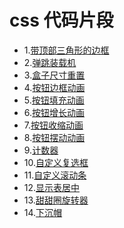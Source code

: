 # css 代码片段

- 1.[带顶部三角形的边框](https://github.com/syl2091/css/blob/master/Border%20with%20top%20triangle.html)
- 2.[弹跳装载机](https://github.com/syl2091/css/blob/master/Bouncing%20loader.html)
- 3.[盒子尺寸重置](https://github.com/syl2091/css/blob/master/Box-sizing%20reset.html)
- 4.[按钮边框动画](https://github.com/syl2091/css/blob/master/Button%20border%20animation.html)
- 5.[按钮填充动画](https://github.com/syl2091/css/blob/master/Button%20fill%20animation.html)
- 6.[按钮增长动画](https://github.com/syl2091/css/blob/master/Button%20grow%20animation.html)
- 7.[按钮收缩动画](https://github.com/syl2091/css/blob/master/Button%20shrink%20animation.html)
- 8.[按钮摆动动画](https://github.com/syl2091/css/blob/master/Button%20swing%20animation.html)
- 9.[计数器](https://github.com/syl2091/css/blob/master/Counter.html)
- 10.[自定义复选框](https://github.com/syl2091/css/blob/master/Custom%20checkbox.html)
- 11.[自定义滚动条](https://github.com/syl2091/css/blob/master/Custom%20scrollbar.html)
- 12.[显示表居中](https://github.com/syl2091/css/blob/master/Display%20table%20centering.html)
- 13.[甜甜圈旋转器](https://github.com/syl2091/css/blob/master/Donut%20spinner.html)
- 14.[下沉帽](https://github.com/syl2091/css/blob/master/Drop%20cap.html)
